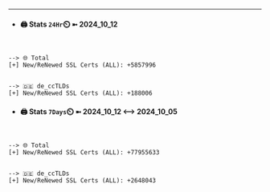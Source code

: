 

---
- #### 🖨️ **Stats** `24Hr`⏲️ ➼ 2024_10_12
```console


--> 🌐 Total
[+] New/ReNewed SSL Certs (ALL): +5857996


--> 🇩🇪 de_ccTLDs
[+] New/ReNewed SSL Certs (ALL): +188006

```

- #### 🖨️ **Stats** `7Days`⏲️ ➼ 2024_10_12 <--> 2024_10_05
```console


--> 🌐 Total
[+] New/ReNewed SSL Certs (ALL): +77955633


--> 🇩🇪 de_ccTLDs
[+] New/ReNewed SSL Certs (ALL): +2648043

```

